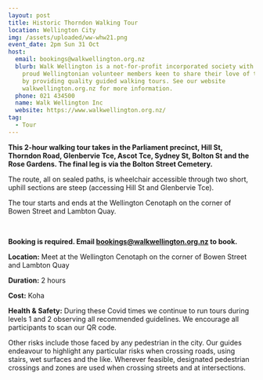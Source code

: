 ```yaml
---
layout: post
title: Historic Thorndon Walking Tour
location: Wellington City
img: /assets/uploaded/ww-whw21.png
event_date: 2pm Sun 31 Oct
host:
  email: bookings@walkwellington.org.nz
  blurb: Walk Wellington is a not-for-profit incorporated society with about 25
    proud Wellingtonian volunteer members keen to share their love of the city
    by providing quality guided walking tours. See our website
    walkwellington.org.nz for more information.
  phone: 021 434500
  name: Walk Wellington Inc
  website: https://www.walkwellington.org.nz/
tag:
  - Tour
---
```

**This 2-hour walking tour takes in the Parliament precinct, Hill St, Thorndon Road, Glenbervie Tce, Ascot Tce, Sydney St, Bolton St and the Rose Gardens. The final leg is via the Bolton Street Cemetery.** 

The route, all on sealed paths, is wheelchair accessible through two short, uphill sections are steep (accessing Hill St and Glenbervie Tce).

The tour starts and ends at the Wellington Cenotaph on the corner of Bowen Street and  Lambton Quay. 

<br>

**Booking is required. Email bookings@walkwellington.org.nz to book.** 

**Location:** Meet at the Wellington Cenotaph on the corner of Bowen Street and  Lambton Quay

**Duration:** 2 hours 

**Cost:** Koha

**Health & Safety:** During these Covid times we continue to run tours during levels 1 and 2 observing all recommended guidelines. We encourage all participants to scan our QR code. 

Other risks include those faced by any pedestrian in the city. Our guides endeavour to highlight any particular risks when crossing roads, using stairs, wet surfaces and the like. Wherever feasible, designated pedestrian crossings and zones are used when crossing streets and at intersections.